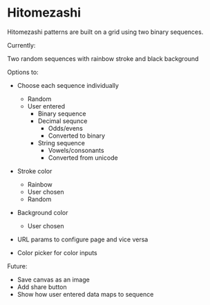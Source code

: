 # Hitomezashi

Hitomezashi patterns are built on a grid using two binary sequences. 

Currently:

Two random sequences with rainbow stroke and black background

Options to:

* Choose each sequence individually
    * Random
    * User entered
      * Binary sequence 
      * Decimal sequnce
        * Odds/evens
        * Converted to binary
      * String sequence
        * Vowels/consonants
        * Converted from unicode
            
* Stroke color 
  * Rainbow
  * User chosen 
  * Random

* Background color
  * User chosen

* URL params to configure page and vice versa

* Color picker for color inputs

Future:
* Save canvas as an image
* Add share button 
* Show how user entered data maps to sequence

